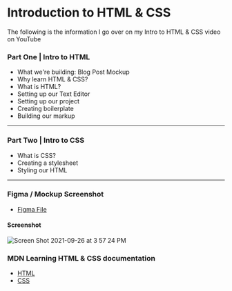 # Introduction to HTML & CSS

The following is the information I go over on my Intro to HTML & CSS video on YouTube

### Part One | Intro to HTML

- What we're building: Blog Post Mockup
- Why learn HTML & CSS?
- What is HTML?
- Setting up our Text Editor
- Setting up our project
- Creating boilerplate
- Building our markup

---

### Part Two | Intro to CSS

- What is CSS?
- Creating a stylesheet
- Styling our HTML

---

### Figma / Mockup Screenshot

- [Figma File](https://www.figma.com/file/QlHxmBdo15pMxD8vlOG7KW/Blog-Post?node-id=0%3A1)

#### Screenshot
![Screen Shot 2021-09-26 at 3 57 24 PM](https://user-images.githubusercontent.com/5686847/134822327-cb5a0d37-3ca5-445b-9042-cfa90c2125ea.png)


### MDN Learning HTML & CSS documentation

- [HTML](https://developer.mozilla.org/en-US/docs/Web/HTML)
- [CSS](https://developer.mozilla.org/en-US/docs/Web/CSS)
